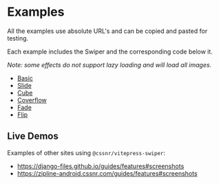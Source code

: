 # Examples

<!--@include: ./parts/links.md{,6}-->

All the examples use absolute URL's and can be copied and pasted for testing.

Each example includes the Swiper and the corresponding code below it.

_Note: some effects do not support lazy loading and will load all images._

- [Basic](basic.md)
- [Slide](slide.md)
- [Cube](cube.md)
- [Coverflow](coverflow.md)
- [Fade](fade.md)
- [Flip](flip.md)

## Live Demos

Examples of other sites using `@cssnr/vitepress-swiper`:

- https://django-files.github.io/guides/features#screenshots
- https://zipline-android.cssnr.com/guides/features#screenshots
